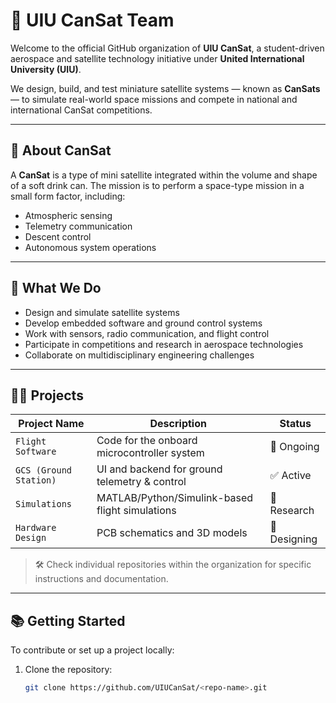 # 🚀 UIU CanSat Team

Welcome to the official GitHub organization of **UIU CanSat**, a student-driven aerospace and satellite technology initiative under **United International University (UIU)**.

We design, build, and test miniature satellite systems — known as **CanSats** — to simulate real-world space missions and compete in national and international CanSat competitions.

---

## 📡 About CanSat

A **CanSat** is a type of mini satellite integrated within the volume and shape of a soft drink can. The mission is to perform a space-type mission in a small form factor, including:

- Atmospheric sensing
- Telemetry communication
- Descent control
- Autonomous system operations

---

## 🧠 What We Do

- Design and simulate satellite systems  
- Develop embedded software and ground control systems  
- Work with sensors, radio communication, and flight control  
- Participate in competitions and research in aerospace technologies  
- Collaborate on multidisciplinary engineering challenges

---

## 🧑‍💻 Projects

| Project Name         | Description                                      | Status   |
|----------------------|--------------------------------------------------|----------|
| `Flight Software`    | Code for the onboard microcontroller system      | 🚧 Ongoing |
| `GCS (Ground Station)` | UI and backend for ground telemetry & control | ✅ Active |
| `Simulations`        | MATLAB/Python/Simulink-based flight simulations | 🧪 Research |
| `Hardware Design`    | PCB schematics and 3D models                     | 🔧 Designing |

> 🛠️ Check individual repositories within the organization for specific instructions and documentation.

---

## 📚 Getting Started

To contribute or set up a project locally:

1. Clone the repository:
   ```bash
   git clone https://github.com/UIUCanSat/<repo-name>.git
